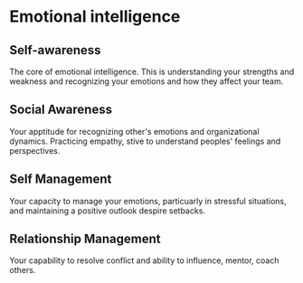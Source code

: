 # Emotional intelligence

## Self-awareness

The core of emotional intelligence. This is understanding your strengths and weakness and recognizing your emotions and how they affect your team.

## Social Awareness

Your apptitude for recognizing other's emotions and organizational dynamics. Practicing empathy, stive to understand peoples' feelings and perspectives.

## Self Management

Your capacity to manage your emotions, particuarly in stressful situations, and maintaining a positive outlook despire setbacks.

## Relationship Management

Your capability to resolve conflict and ability to influence, mentor, coach others.
